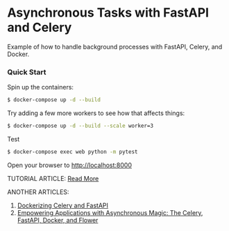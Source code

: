 # Asynchronous Tasks with FastAPI and Celery

Example of how to handle background processes with FastAPI, Celery, and Docker.

### Quick Start

Spin up the containers:

```sh
$ docker-compose up -d --build
```

Try adding a few more workers to see how that affects things:
```sh
$ docker-compose up -d --build --scale worker=3
```

Test
```sh
$ docker-compose exec web python -m pytest
```

Open your browser to [http://localhost:8000](http://localhost:8000)

TUTORIAL ARTICLE: [Read More](https://testdriven.io/blog/fastapi-and-celery/)

ANOTHER ARTICLES:
1. [Dockerizing Celery and FastAPI
](https://testdriven.io/courses/fastapi-celery/docker/)
2. [Empowering Applications with Asynchronous Magic: The Celery, FastAPI, Docker, and Flower](https://medium.com/@youssefchamrah/empowering-applications-with-asynchronous-magic-the-celery-fastapi-docker-and-flower-ac119efc2e04)
